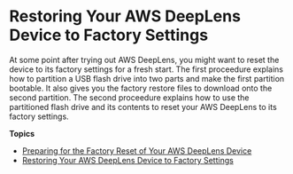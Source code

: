 # Restoring Your AWS DeepLens Device to Factory Settings<a name="deeplens-troubleshooting-factory-reset"></a>

At some point after trying out AWS DeepLens, you might want to reset the device to its factory settings for a fresh start\. The first proceedure explains how to partition a USB flash drive into two parts and make the first partition bootable\. It also gives you the factory restore files to download onto the second partition\. The second proceedure explains how to use the partitioned flash drive and its contents to reset your AWS DeepLens to its factory settings\. 

**Topics**
+ [Preparing for the Factory Reset of Your AWS DeepLens Device](deeplens-device-factory-reset-preparation.md)
+ [Restoring Your AWS DeepLens Device to Factory Settings](deeplens-device-factory-reset-instructions.md)